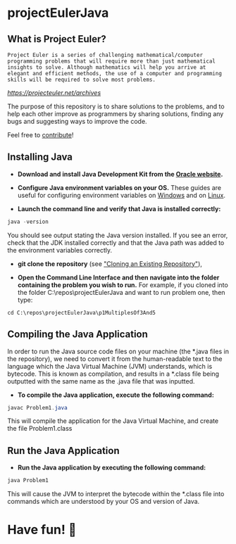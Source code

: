 # projectEulerJava
## What is Project Euler?
`Project Euler is a series of challenging mathematical/computer programming problems that will require more than just mathematical insights to solve. Although mathematics will help you arrive at elegant and efficient methods, the use of a computer and programming skills will be required to solve most problems.`

_https://projecteuler.net/archives_

The purpose of this repository is to share solutions to the problems, and to help each other improve as programmers by sharing solutions, finding any bugs and suggesting ways to improve the code.

Feel free to [contribute](https://github.com/james-flynn-ie/projectEulerJava/blob/master/CONTRIBUTING.md)!

## Installing Java
* **Download and install Java Development Kit from the [Oracle website](https://www.oracle.com/technetwork/java/javase/downloads/index.html).**

* **Configure Java environment variables on your OS.** These guides are useful for configuring environment variables on [Windows](https://javatutorial.net/set-java-home-windows-10) and on [Linux](https://stackoverflow.com/questions/24641536/how-to-set-java-home-in-linux-for-all-users).

* **Launch the command line and verify that Java is installed correctly:**

```java
java -version
```
You should see output stating the Java version installed. If you see an error, check that the JDK installed correctly and that the Java path was added to the environment variables correctly.

* **git clone the repository** (see ["Cloning an Existing Repository"](https://git-scm.com/book/en/v2/Git-Basics-Getting-a-Git-Repository)), 

* **Open the Command Line Interface and then navigate into the folder containing the problem you wish to run.** For example, if you cloned into the folder C:\repos\projectEulerJava and want to run problem one, then type:

```
cd C:\repos\projectEulerJava\p1MultiplesOf3And5
```

## Compiling the Java Application
In order to run the Java source code files on your machine (the *.java files in the repository), we need to convert it from the human-readable text to the language which the Java Virtual Machine (JVM) understands, which is bytecode. This is known as compilation, and results in a *.class file being outputted with the same name as the .java file that was inputted.
* **To compile the Java application, execute the following command:**

```java
javac Problem1.java 
```
This will compile the application for the Java Virtual Machine, and create the file Problem1.class

## Run the Java Application
* **Run the Java application by executing the following command:**

```java
java Problem1
```

This will cause the JVM to interpret the bytecode within the *.class file into commands which are understood by your OS and version of Java.

# Have fun! :tada:

